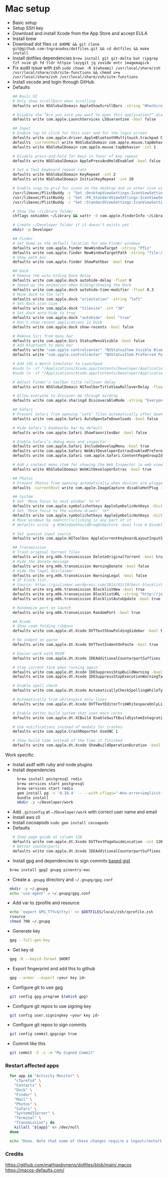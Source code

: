 # Mac setup

* Basic setup
* Setup SSH key
* Download and install Xcode from the App Store and accept EULA
* Install brew
* Download dot files
    `cd $HOME && git clone git@github.com:tngranados/dotfiles.git && cd dotfiles && make install`
* Install dotfiles dependencies
	`brew install git git-delta bat ripgrep fzf nvim gh fd tldr httpie lazygit jq zoxide entr imagemagick`
* Fix audit issue with zsh
    `sudo chown -R $(whoami) /usr/local/share/zsh /usr/local/share/zsh/site-functions && chmod u+w /usr/local/share/zsh /usr/local/share/zsh/site-functions`
* Install vscode and login through GitHub
* Defaults
  ```sh
  ## Basic UI
  # Only show scrollbars when scrolling
  defaults write NSGlobalDomain AppleShowScrollBars -string "WhenScrolling"

  # Disable the “Are you sure you want to open this application?” dialog
  defaults write com.apple.LaunchServices LSQuarantine -bool false

  ## Input
  # Enable tap to click for this user and for the login screen
  defaults write com.apple.driver.AppleBluetoothMultitouch.trackpad Clicking -bool true
  defaults -currentHost write NSGlobalDomain com.apple.mouse.tapBehavior -int 1
  defaults write NSGlobalDomain com.apple.mouse.tapBehavior -int 1

  # Disable press-and-hold for keys in favor of key repeat
  defaults write NSGlobalDomain ApplePressAndHoldEnabled -bool false

  # Set a fast keyboard repeat rate
  defaults write NSGlobalDomain KeyRepeat -int 2
  defaults write NSGlobalDomain InitialKeyRepeat -int 20

  # Enable snap-to-grid for icons on the desktop and in other icon views
  /usr/libexec/PlistBuddy -c "Set :DesktopViewSettings:IconViewSettings:arrangeBy grid" ~/Library/Preferences/com.apple.finder.plist
  /usr/libexec/PlistBuddy -c "Set :FK_StandardViewSettings:IconViewSettings:arrangeBy grid" ~/Library/Preferences/com.apple.finder.plist
  /usr/libexec/PlistBuddy -c "Set :StandardViewSettings:IconViewSettings:arrangeBy grid" ~/Library/Preferences/com.apple.finder.plist

  # Show the ~/Library folder
  chflags nohidden ~/Library && xattr -d com.apple.FinderInfo ~/Library

  # Create ~/Developer folder if it doesn't exists yet
  mkdir -p Developer
  
  ## Finder
  # Set Home as the default location for new Finder windows
  defaults write com.apple.finder NewWindowTarget -string "PfLo"
  defaults write com.apple.finder NewWindowTargetPath -string "file://${HOME}/"
  # Show path bar
  defaults write com.apple.finder ShowPathbar -bool true

  ## Dock
  # Remove the auto-hiding Dock delay
  defaults write com.apple.dock autohide-delay -float 0
  # Speed up the animation when hiding/showing the Dock
  defaults write com.apple.dock autohide-time-modifier -float 0.3
  # Move dock to the left
  defaults write com.apple.dock "orientation" -string "left"
  # Set dock icon size
  defaults write com.apple.dock "tilesize" -int "36"
  # Set dock auto-hide to true
  defaults write com.apple.dock "autohide" -bool "true"
  # Don’t show recent applications in Dock
  defaults write com.apple.dock show-recents -bool false

  # Remove Siri from menu bar
  defaults write com.apple.Siri StatusMenuVisible -bool false
  # Add bluetooth to menu bar
  defaults write "com.apple.controlcenter" "NSStatusItem Visible Bluetooth" -bool true
  defaults write "com.apple.controlcenter" "NSStatusItem Preferred Position Bluetooth" -int 310

  # Add iOS & Watch Simulator to Launchpad
  #sudo ln -sf "/Applications/Xcode.app/Contents/Developer/Applications/Simulator.app" "/Applications/Simulator.app"
  #sudo ln -sf "/Applications/Xcode.app/Contents/Developer/Applications/Simulator (Watch).app" "/Applications/Simulator (Watch).app"

  # Adjust Finder's toolbar title rollover delay
  defaults write NSGlobalDomain NSToolbarTitleViewRolloverDelay -float 0.1

  # Allow everyone to discover me through airdrop
  defaults write com.apple.sharingd DiscoverableMode -string "Everyone"

  ## Safari
  # Prevent Safari from opening ‘safe’ files automatically after downloading
  defaults write com.apple.Safari AutoOpenSafeDownloads -bool false

  # Hide Safari’s bookmarks bar by default
  defaults write com.apple.Safari ShowFavoritesBar -bool false

  # Enable Safari’s debug menu and inspector
  defaults write com.apple.Safari IncludeDevelopMenu -bool true
  defaults write com.apple.Safari WebKitDeveloperExtrasEnabledPreferenceKey -bool true
  defaults write com.apple.Safari com.apple.Safari.ContentPageGroupIdentifier.WebKit2DeveloperExtrasEnabled -bool true

  # Add a context menu item for showing the Web Inspector in web views
  defaults write NSGlobalDomain WebKitDeveloperExtras -bool true

  ## Photos
  # Prevent Photos from opening automatically when devices are plugged in
  defaults -currentHost write com.apple.ImageCapture disableHotPlug -bool true

  ## System
  # Set 'Move focus to next window' to ⌘º
  defaults write com.apple.symbolichotkeys AppleSymbolicHotKeys -dict-add 27 "{enabled = 1; value = { parameters = (186, 10, 1048576); type = 'standard'; }; }"
  # Set 'Move focus to the widnow drawer' ⌥⌘º
  defaults write com.apple.symbolichotkeys AppleSymbolicHotKeys -dict-add 51 "{enabled = 1; value = { parameters = (186, 10, 1572864); type = 'standard'; }; }"
  # Move windows by cmd+ctrl+clicking in any part of it
  # defaults write -g NSWindowShouldDragOnGesture -bool true # Disabled because it interfers with Xcode's jump to definition

  # Set spanish input source
  defaults write com.apple.HIToolbox AppleCurrentKeyboardLayoutInputSourceID -string "com.apple.keylayout.Spanish-ISO"
  
  ## Transmission
  # Trash original torrent files
  defaults write org.m0k.transmission DeleteOriginalTorrent -bool true
  # Hide the donate message
  defaults write org.m0k.transmission WarningDonate -bool false
  # Hide the legal disclaimer
  defaults write org.m0k.transmission WarningLegal -bool false
  # IP block list.
  # Source: https://giuliomac.wordpress.com/2014/02/19/best-blocklist-for-transmission/
  defaults write org.m0k.transmission BlocklistNew -bool true
  defaults write org.m0k.transmission BlocklistURL -string "http://john.bitsurge.net/public/biglist.p2p.gz"
  defaults write org.m0k.transmission BlocklistAutoUpdate -bool true

  # Randomize port on launch
  defaults write org.m0k.transmission RandomPort -bool true

  ## Xcode
  # Show code folding ribbons
  defaults write com.apple.dt.Xcode DVTTextShowFoldingSidebar -bool true

  # Re indent on paste
  defaults write com.apple.dt.Xcode DVTTextIndentOnPaste -bool true

  # Easier work with MVVM
  defaults write com.apple.dt.Xcode IDEAdditionalCounterpartSuffixes -array-add "ViewModel" "View" 

  # Stop current task when running again
  defaults write com.apple.dt.Xcode IDESuppressStopBuildWarning -bool true
  defaults write com.apple.dt.Xcode IDESuppressStopExecutionWarningTarget -string "IDESuppressStopExecutionWarningTargetValue_Stop"

  # Enable spell check
  defaults write com.apple.dt.Xcode AutomaticallyCheckSpellingWhileTyping -bool true
  
  # Automatically trim whitespace-only lines
  defaults write com.apple.dt.Xcode DVTTextEditorTrimWhitespaceOnlyLines -bool true
  
  # Enable better build system that uses more cores
  defaults write com.apple.dt.XCBuild EnableSwiftBuildSystemIntegration 1 
  
  # Use notifications instead of modals for crashes
  defaults write com.apple.CrashReporter UseUNC 1

  # Show build time instead of the time it finished
  defaults write com.apple.dt.Xcode ShowBuildOperationDuration -bool true
  ```


Work specific
* Install asdf with ruby and node plugins
* Install dependencies
  ```sh
    brew install postgresql redis
    brew services start postgresql
    brew services start redis
    gem install pg -v '0.18.4' -- --with-cflags="-Wno-error=implicit-function-declaration"
    bundle install
    mkdir -p ~/Developer/work
  ```
* Add `.gitconfig` at `~/Developer/work` with correct user name and email
* Install aws cli
* Install cocoapods
  `sudo gem install cocoapods`
* Defaults
  ```sh
  # Show page guide at column 120
  defaults write com.apple.dt.Xcode DVTTextPageGuideLocation -int 120
  # Better counterparts
  defaults write com.apple.dt.Xcode IDEAdditionalCounterpartSuffixes -array-add "Protocol" "Protocols" "Network"
  ```
* Install gpg and dependencies to sign commits [based gist](https://gist.github.com/troyfontaine/18c9146295168ee9ca2b30c00bd1b41e)
```sh
  brew install gpg2 gnupg pinentry-mac       
```
  * Create a `.gnupg` directory and `~/.gnupg/gpg.conf`
  ```sh
    mkdir -p ~/.gnupg
    echo 'use-agent' > ~/.gnupg/gpg.conf
  ```
  * Add var to zprofile and resource
  ```sh
    echo 'export GPG_TTY=$(tty)' >> $DOTFILES/local/zsh/zprofile.zsh
    rsource
    chmod 700 ~/.gnupg
  ```
  * Generate key
  ```sh
    gpg --full-gen-key
  ```
  * Get key id
  ```sh
    gpg -K --keyid-format SHORT
  ```
  * Export fingerprint and add this to github
  ```sh
    gpg --armor --export <your key id>
  ```
  * Configure git to use gpg
  ```sh
    git config gpg.program $(which gpg)
  ```
  * Configure git repos to use signing key
  ```sh
    git config user.signingkey <your key id>
  ```
  * Configure git repos to sign commits
  ```sh
    git config commit.gpgsign true
  ```
  * Commit like this
  ```sh
    git commit -S -s -m "My Signed Commit"
  ```

### Restart affected apps
```sh
  for app in "Activity Monitor" \
    "cfprefsd" \
    "Contacts" \
    "Dock" \
    "Finder" \
    "Mail" \
    "Photos" \
    "Safari" \
    "SystemUIServer" \
    "Terminal" \
    "Transmission"; do
    killall "${app}" &> /dev/null
  done

  echo "Done. Note that some of these changes require a logout/restart to take effect."
```

### Credits
https://github.com/mathiasbynens/dotfiles/blob/main/.macos
https://macos-defaults.com/
